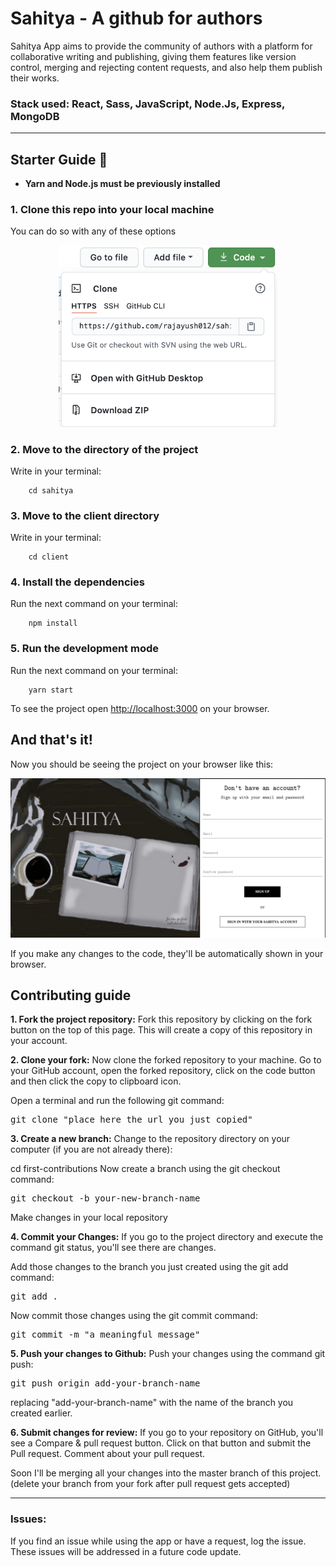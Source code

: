 # Sahitya - A github for authors

<p>Sahitya App aims to provide the community of authors with a platform for collaborative writing and publishing, 
giving them features like version control, merging and rejecting content requests, and also help them publish their works.</p>

### Stack used: React, Sass, JavaScript, Node.Js, Express, MongoDB

***

## Starter Guide 🚀
* **Yarn and Node.js must be previously installed**
### 1. Clone this repo into your local machine 
<p>You can do so with any of these options</p>
<p align="center">
  <img src="/cloning.png" width="350">
</p>

### 2. Move to the directory of the project 
<p> Write in your terminal: </p>

```
    cd sahitya
```

### 3. Move to the client directory
<p>Write in your terminal: </p>

```
    cd client
```

### 4. Install the dependencies
<p>Run the next command on your terminal: </p>

```
    npm install
```

### 5. Run the development mode
<p>Run the next command on your terminal: </p>

```
    yarn start
```

To see the project open [http://localhost:3000](http://localhost:3000) on your browser.

## And that's it! 
<p>Now you should be seeing the project on your browser like this:</p>
<p align="center">
  <img src="/sahitya.png" width="550">
</p>
<p>If you make any changes to the code, they'll be automatically shown in your browser.</p>

## Contributing guide

**1. Fork the project repository:**
Fork this repository by clicking on the fork button on the top of this page. This will create a copy of this repository in your account.

**2. Clone your fork:**
Now clone the forked repository to your machine. Go to your GitHub account, open the forked repository, click on the code button and then click the copy to clipboard icon.

Open a terminal and run the following git command:

<pre>git clone "place here the url you just copied"</pre>

**3. Create a new branch:**
Change to the repository directory on your computer (if you are not already there):

cd first-contributions
Now create a branch using the git checkout command:

<pre>git checkout -b your-new-branch-name</pre>

Make changes in your local repository

**4. Commit your Changes:**
If you go to the project directory and execute the command git status, you'll see there are changes.

Add those changes to the branch you just created using the git add command:

<pre>git add .</pre>
Now commit those changes using the git commit command:

<pre>git commit -m "a meaningful message"</pre>


**5. Push your changes to Github:**
Push your changes using the command git push:

<pre>git push origin add-your-branch-name</pre>
replacing "add-your-branch-name" with the name of the branch you created earlier.

**6. Submit changes for review:**
If you go to your repository on GitHub, you'll see a Compare & pull request button. Click on that button and submit the Pull request. Comment about your pull request.

Soon I'll be merging all your changes into the master branch of this project.
(delete your branch from your fork after pull request gets accepted)

---
### Issues:
If you find an issue while using the app or have a request, log the issue. These issues will be addressed in a future code update.
